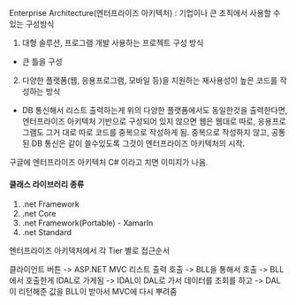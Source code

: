 
Enterprise Architecture(엔터프라이즈 아키텍처) : 기업이나 큰 조직에서 사용할 수 있는 구성방식

1) 대형 솔루션, 프로그램 개발 사용하는 프로젝트 구성 방식
- 큰 틀을 구성
2) 다양한 플랫폼(웹, 응용프로그램, 모바일 등)을 지원하는 재사용성이 높은 코드를 작성하는 방식
- DB 통신해서 리스트 출력하는게 위의 다양한 플랫폼에서도 동일한것을 출력한다면,
엔터프라이즈 아키텍처 기반으로 구성되어 있지 않으면 웹은 웹대로 따로, 응용프로그램도 그거 대로 따로
코드를 중복으로 작성하게 됨. 중복으로 작성하지 않고, 공통된 DB 통신은 같이 쓸수있도록 그것이 엔터프라이즈 아키텍처의 시작.

구글에 엔터프라이즈 아키텍처 C# 이라고 치면 이미지가 나옴.

#### 클래스 라이브러리 종류
1) .net Framework
2) .net Core
3) .net Framework(Portable) - Xamarln
4) .net Standard


엔터프라이즈 아키텍처에서
각 Tier 별로 접근순서

클라이언트 버튼 -> ASP.NET MVC 리스트 출력 호출 -> BLL을 통해서 호출
-> BLL에서 호출한게 IDAL로 가게됨 -> IDAL이 DAL로 가서 데이터를 조회를 하고 ->
DAL이 리턴해준 값을 BLL이 받아서 MVC에 다시 뿌려줌